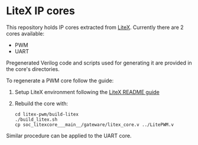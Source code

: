 # LiteX IP cores

This repository holds IP cores extracted from [LiteX](https://github.com/enjoy-digital/litex).
Currently there are 2 cores available:

* PWM
* UART

Pregenerated Verilog code and scripts used for generating it are provided in the core's directories.

To regenerate a PWM core follow the guide:

1. Setup LiteX environment following the [LiteX README guide](https://github.com/enjoy-digital/litex/blob/master/README.md)
1. Rebuild the core with:

   ```
   cd litex-pwm/build-litex
   ./build_litex.sh
   cp soc_litexcore___main__/gateware/litex_core.v ../LitePWM.v
   ```

Similar procedure can be applied to the UART core.
